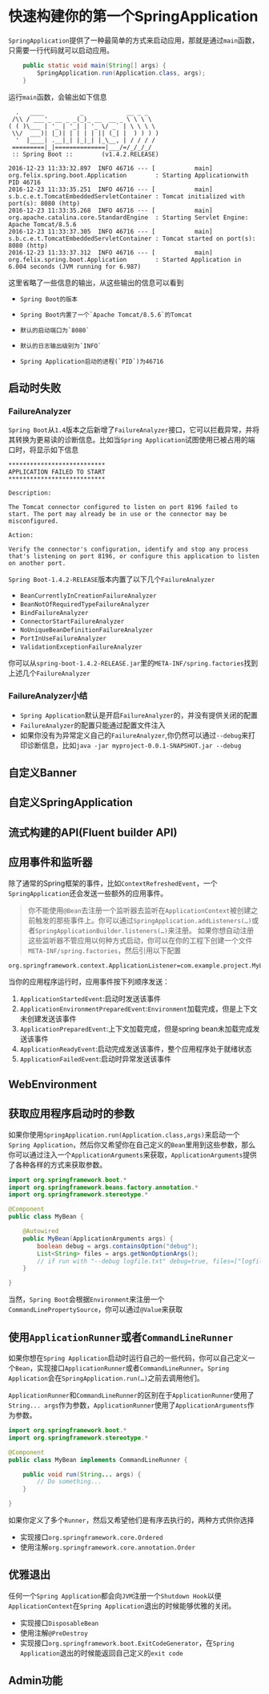 # 快速构建你的第一个SpringApplication

`SpringApplication`提供了一种最简单的方式来启动应用，那就是通过`main`函数，只需要一行代码就可以启动应用。

```java
    public static void main(String[] args) {
        SpringApplication.run(Application.class, args);
    }
```

运行`main`函数，会输出如下信息

```
  .   ____          _            __ _ _
 /\\ / ___'_ __ _ _(_)_ __  __ _ \ \ \ \
( ( )\___ | '_ | '_| | '_ \/ _` | \ \ \ \
 \\/  ___)| |_)| | | | | || (_| |  ) ) ) )
  '  |____| .__|_| |_|_| |_\__, | / / / /
 =========|_|==============|___/=/_/_/_/
 :: Spring Boot ::        (v1.4.2.RELEASE)

2016-12-23 11:33:32.897  INFO 46716 --- [           main] org.felix.spring.boot.Application        : Starting Applicationwith PID 46716
2016-12-23 11:33:35.251  INFO 46716 --- [           main] s.b.c.e.t.TomcatEmbeddedServletContainer : Tomcat initialized with port(s): 8080 (http)
2016-12-23 11:33:35.268  INFO 46716 --- [           main] org.apache.catalina.core.StandardEngine  : Starting Servlet Engine: Apache Tomcat/8.5.6
2016-12-23 11:33:37.305  INFO 46716 --- [           main] s.b.c.e.t.TomcatEmbeddedServletContainer : Tomcat started on port(s): 8080 (http)
2016-12-23 11:33:37.312  INFO 46716 --- [           main] org.felix.spring.boot.Application        : Started Application in 6.004 seconds (JVM running for 6.987)
```

这里省略了一些信息的输出，从这些输出的信息可以看到

*     Spring Boot的版本
*     Spring Boot内置了一个`Apache Tomcat/8.5.6`的Tomcat
*     默认的启动端口为`8080`
*     默认的日志输出级别为`INFO`
*     Spring Application启动的进程(`PID`)为46716

## 启动时失败
### FailureAnalyzer
`Spring Boot`从`1.4`版本之后新增了`FailureAnalyzer`接口，它可以拦截异常，并将其转换为更易读的诊断信息。比如当`Spring Application`试图使用已被占用的端口时，将显示如下信息

```
***************************
APPLICATION FAILED TO START
***************************

Description:

The Tomcat connector configured to listen on port 8196 failed to start. The port may already be in use or the connector may be misconfigured.

Action:

Verify the connector's configuration, identify and stop any process that's listening on port 8196, or configure this application to listen on another port.
```

`Spring Boot-1.4.2-RELEASE`版本内置了以下几个`FailureAnalyzer`

* `BeanCurrentlyInCreationFailureAnalyzer`
* `BeanNotOfRequiredTypeFailureAnalyzer`
* `BindFailureAnalyzer`
* `ConnectorStartFailureAnalyzer`
* `NoUniqueBeanDefinitionFailureAnalyzer`
* `PortInUseFailureAnalyzer`
* `ValidationExceptionFailureAnalyzer`

你可以从`spring-boot-1.4.2-RELEASE.jar`里的`META-INF/spring.factories`找到上述几个`FailureAnalyzer`

### FailureAnalyzer小结
* `Spring Application`默认是开启`FailureAnalyzer`的，并没有提供关闭的配置
* `FailureAnalyzer`的配置只能通过配置文件注入
* 如果你没有为异常定义自己的`FailureAnalyzer`,你仍然可以通过`--debug`来打印诊断信息，比如`java -jar myproject-0.0.1-SNAPSHOT.jar --debug`

## 自定义Banner
## 自定义SpringApplication
## 流式构建的API(Fluent builder API)
## 应用事件和监听器

除了通常的Spring框架的事件，比如`ContextRefreshedEvent`，一个`SpringApplication`还会发送一些额外的应用事件。

> 你不能使用`@Bean`去注册一个监听器去监听在`ApplicationContext`被创建之前触发的那些事件上。你可以通过`SpringApplication.addListeners(…​)`或者`SpringApplicationBuilder.listeners(…​)`来注册。
> 如果你想自动注册这些监听器不管应用以何种方式启动，你可以在你的工程下创建一个文件`META-INF/spring.factories`，然后引用以下配置
```
org.springframework.context.ApplicationListener=com.example.project.MyListener
```

当你的应用程序运行时，应用事件按下列顺序发送：
1. `ApplicationStartedEvent`:启动时发送该事件
2. `ApplicationEnvironmentPreparedEvent`:`Environment`加载完成，但是上下文未创建发送该事件
3. `ApplicationPreparedEvent`:上下文加载完成，但是spring bean未加载完成发送该事件
4. `ApplicationReadyEvent`:启动完成发送该事件，整个应用程序处于就绪状态
5. `ApplicationFailedEvent`:启动时异常发送该事件

## WebEnvironment
## 获取应用程序启动时的参数
如果你使用`SpringApplication.run(Application.class,args)`来启动一个`Spring Application`，然后你又希望你在自己定义的`Bean`里用到这些参数，那么你可以通过注入一个`ApplicationArguments`来获取，`ApplicationArguments`提供了各种各样的方式来获取参数。

```java
import org.springframework.boot.*
import org.springframework.beans.factory.annotation.*
import org.springframework.stereotype.*

@Component
public class MyBean {

    @Autowired
    public MyBean(ApplicationArguments args) {
        boolean debug = args.containsOption("debug");
        List<String> files = args.getNonOptionArgs();
        // if run with "--debug logfile.txt" debug=true, files=["logfile.txt"]
    }

}
```

当然，`Spring Boot`会根据`Environment`来注册一个`CommandLinePropertySource`，你可以通过`@Value`来获取
## 使用`ApplicationRunner`或者`CommandLineRunner`

如果你想在`Spring Application`启动时运行自己的一些代码，你可以自己定义一个`Bean`，实现接口`ApplicationRunner`或者`CommandLineRunner`。`Spring Application`会在`SpringApplication.run(…​)`之前去调用他们。

`ApplicationRunner`和`CommandLineRunner`的区别在于`ApplicationRunner`使用了`String... args`作为参数，`ApplicationRunner`使用了`ApplicationArguments`作为参数。

```java
import org.springframework.boot.*
import org.springframework.stereotype.*

@Component
public class MyBean implements CommandLineRunner {

    public void run(String... args) {
        // Do something...
    }

}
```

如果你定义了多个`Runner`，然后又希望他们是有序去执行的，两种方式供你选择

* 实现接口`org.springframework.core.Ordered`
* 使用注解`org.springframework.core.annotation.Order`

## 优雅退出

任何一个`Spring Application`都会向`JVM`注册一个`Shutdown Hook`以便`ApplicationContext`在`Spring Application`退出的时候能够优雅的关闭。

* 实现接口`DisposableBean`
* 使用注解`@PreDestroy`
* 实现接口`org.springframework.boot.ExitCodeGenerator`，在`Spring Application`退出的时候能返回自己定义的`exit code`

## Admin功能




